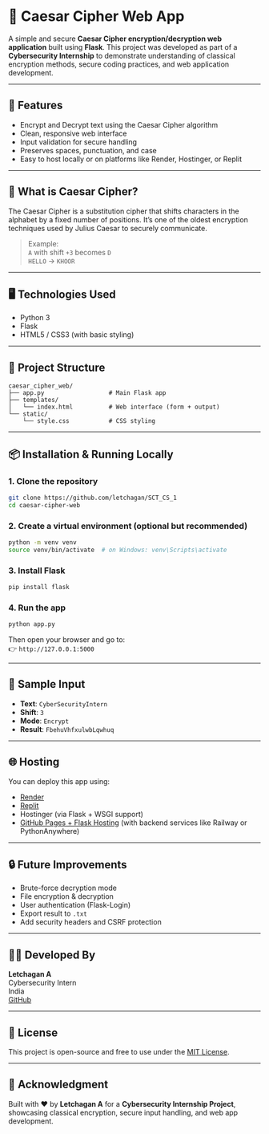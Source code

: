 
# 🔐 Caesar Cipher Web App

A simple and secure **Caesar Cipher encryption/decryption web application** built using **Flask**. This project was developed as part of a **Cybersecurity Internship** to demonstrate understanding of classical encryption methods, secure coding practices, and web application development.

---

## 🚀 Features

- Encrypt and Decrypt text using the Caesar Cipher algorithm
- Clean, responsive web interface
- Input validation for secure handling
- Preserves spaces, punctuation, and case
- Easy to host locally or on platforms like Render, Hostinger, or Replit

---

## 🧠 What is Caesar Cipher?

The Caesar Cipher is a substitution cipher that shifts characters in the alphabet by a fixed number of positions. It’s one of the oldest encryption techniques used by Julius Caesar to securely communicate.

> Example:  
> `A` with shift `+3` becomes `D`  
> `HELLO` → `KHOOR`

---

## 🖥️ Technologies Used

- Python 3
- Flask
- HTML5 / CSS3 (with basic styling)

---

## 📁 Project Structure

```
caesar_cipher_web/
├── app.py                  # Main Flask app
├── templates/
│   └── index.html          # Web interface (form + output)
└── static/
    └── style.css           # CSS styling
```

---

## 📦 Installation & Running Locally

### 1. Clone the repository
```bash
git clone https://github.com/letchagan/SCT_CS_1
cd caesar-cipher-web
```

### 2. Create a virtual environment (optional but recommended)
```bash
python -m venv venv
source venv/bin/activate  # on Windows: venv\Scripts\activate
```

### 3. Install Flask
```bash
pip install flask
```

### 4. Run the app
```bash
python app.py
```

Then open your browser and go to:  
👉 `http://127.0.0.1:5000`

---

## 🧪 Sample Input

- **Text**: `CyberSecurityIntern`  
- **Shift**: `3`  
- **Mode**: `Encrypt`  
- **Result**: `FbehuVhfxulwbLqwhuq`

---

## 🌐 Hosting

You can deploy this app using:
- [Render](https://render.com/)
- [Replit](https://replit.com/)
- Hostinger (via Flask + WSGI support)
- [GitHub Pages + Flask Hosting](https://docs.github.com/en/pages) (with backend services like Railway or PythonAnywhere)

---

## 🔒 Future Improvements

- Brute-force decryption mode
- File encryption & decryption
- User authentication (Flask-Login)
- Export result to `.txt`
- Add security headers and CSRF protection

---

## 👨‍💻 Developed By

**Letchagan A**  
Cybersecurity Intern  
India  
[GitHub](https://github.com/letchagan)

---

## 📜 License

This project is open-source and free to use under the [MIT License](LICENSE).

---

## 🤝 Acknowledgment

Built with ❤️ by **Letchagan A** for a **Cybersecurity Internship Project**, showcasing classical encryption, secure input handling, and web app development.
